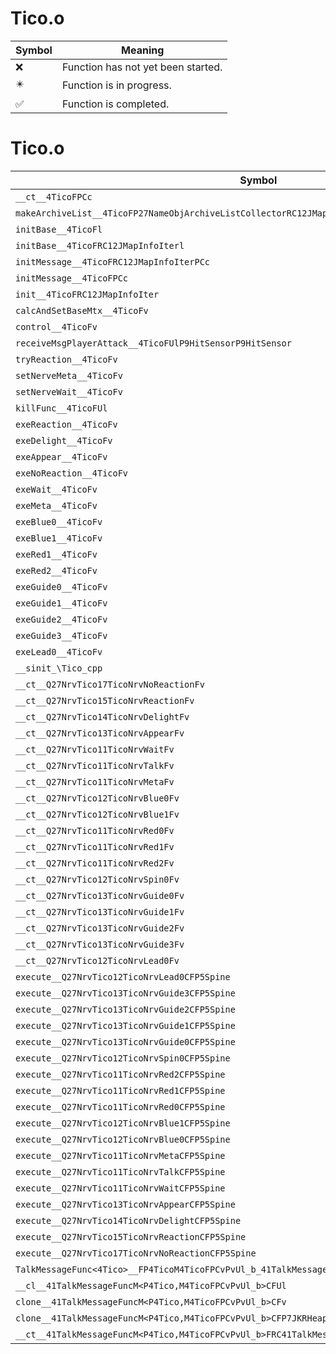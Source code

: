 # Tico.o
| Symbol | Meaning 
| ------------- | ------------- 
| :x: | Function has not yet been started. 
| :eight_pointed_black_star: | Function is in progress. 
| :white_check_mark: | Function is completed. 


# Tico.o
| Symbol | Decompiled? |
| ------------- | ------------- |
| `__ct__4TicoFPCc` | :x: |
| `makeArchiveList__4TicoFP27NameObjArchiveListCollectorRC12JMapInfoIter` | :x: |
| `initBase__4TicoFl` | :x: |
| `initBase__4TicoFRC12JMapInfoIterl` | :x: |
| `initMessage__4TicoFRC12JMapInfoIterPCc` | :x: |
| `initMessage__4TicoFPCc` | :x: |
| `init__4TicoFRC12JMapInfoIter` | :x: |
| `calcAndSetBaseMtx__4TicoFv` | :x: |
| `control__4TicoFv` | :x: |
| `receiveMsgPlayerAttack__4TicoFUlP9HitSensorP9HitSensor` | :x: |
| `tryReaction__4TicoFv` | :x: |
| `setNerveMeta__4TicoFv` | :x: |
| `setNerveWait__4TicoFv` | :x: |
| `killFunc__4TicoFUl` | :x: |
| `exeReaction__4TicoFv` | :x: |
| `exeDelight__4TicoFv` | :x: |
| `exeAppear__4TicoFv` | :x: |
| `exeNoReaction__4TicoFv` | :x: |
| `exeWait__4TicoFv` | :x: |
| `exeMeta__4TicoFv` | :x: |
| `exeBlue0__4TicoFv` | :x: |
| `exeBlue1__4TicoFv` | :x: |
| `exeRed1__4TicoFv` | :x: |
| `exeRed2__4TicoFv` | :x: |
| `exeGuide0__4TicoFv` | :x: |
| `exeGuide1__4TicoFv` | :x: |
| `exeGuide2__4TicoFv` | :x: |
| `exeGuide3__4TicoFv` | :x: |
| `exeLead0__4TicoFv` | :x: |
| `__sinit_\Tico_cpp` | :x: |
| `__ct__Q27NrvTico17TicoNrvNoReactionFv` | :x: |
| `__ct__Q27NrvTico15TicoNrvReactionFv` | :x: |
| `__ct__Q27NrvTico14TicoNrvDelightFv` | :x: |
| `__ct__Q27NrvTico13TicoNrvAppearFv` | :x: |
| `__ct__Q27NrvTico11TicoNrvWaitFv` | :x: |
| `__ct__Q27NrvTico11TicoNrvTalkFv` | :x: |
| `__ct__Q27NrvTico11TicoNrvMetaFv` | :x: |
| `__ct__Q27NrvTico12TicoNrvBlue0Fv` | :x: |
| `__ct__Q27NrvTico12TicoNrvBlue1Fv` | :x: |
| `__ct__Q27NrvTico11TicoNrvRed0Fv` | :x: |
| `__ct__Q27NrvTico11TicoNrvRed1Fv` | :x: |
| `__ct__Q27NrvTico11TicoNrvRed2Fv` | :x: |
| `__ct__Q27NrvTico12TicoNrvSpin0Fv` | :x: |
| `__ct__Q27NrvTico13TicoNrvGuide0Fv` | :x: |
| `__ct__Q27NrvTico13TicoNrvGuide1Fv` | :x: |
| `__ct__Q27NrvTico13TicoNrvGuide2Fv` | :x: |
| `__ct__Q27NrvTico13TicoNrvGuide3Fv` | :x: |
| `__ct__Q27NrvTico12TicoNrvLead0Fv` | :x: |
| `execute__Q27NrvTico12TicoNrvLead0CFP5Spine` | :x: |
| `execute__Q27NrvTico13TicoNrvGuide3CFP5Spine` | :x: |
| `execute__Q27NrvTico13TicoNrvGuide2CFP5Spine` | :x: |
| `execute__Q27NrvTico13TicoNrvGuide1CFP5Spine` | :x: |
| `execute__Q27NrvTico13TicoNrvGuide0CFP5Spine` | :x: |
| `execute__Q27NrvTico12TicoNrvSpin0CFP5Spine` | :x: |
| `execute__Q27NrvTico11TicoNrvRed2CFP5Spine` | :x: |
| `execute__Q27NrvTico11TicoNrvRed1CFP5Spine` | :x: |
| `execute__Q27NrvTico11TicoNrvRed0CFP5Spine` | :x: |
| `execute__Q27NrvTico12TicoNrvBlue1CFP5Spine` | :x: |
| `execute__Q27NrvTico12TicoNrvBlue0CFP5Spine` | :x: |
| `execute__Q27NrvTico11TicoNrvMetaCFP5Spine` | :x: |
| `execute__Q27NrvTico11TicoNrvTalkCFP5Spine` | :x: |
| `execute__Q27NrvTico11TicoNrvWaitCFP5Spine` | :x: |
| `execute__Q27NrvTico13TicoNrvAppearCFP5Spine` | :x: |
| `execute__Q27NrvTico14TicoNrvDelightCFP5Spine` | :x: |
| `execute__Q27NrvTico15TicoNrvReactionCFP5Spine` | :x: |
| `execute__Q27NrvTico17TicoNrvNoReactionCFP5Spine` | :x: |
| `TalkMessageFunc<4Tico>__FP4TicoM4TicoFPCvPvUl_b_41TalkMessageFuncM<P4Tico,M4TicoFPCvPvUl_b>` | :x: |
| `__cl__41TalkMessageFuncM<P4Tico,M4TicoFPCvPvUl_b>CFUl` | :x: |
| `clone__41TalkMessageFuncM<P4Tico,M4TicoFPCvPvUl_b>CFv` | :x: |
| `clone__41TalkMessageFuncM<P4Tico,M4TicoFPCvPvUl_b>CFP7JKRHeap` | :x: |
| `__ct__41TalkMessageFuncM<P4Tico,M4TicoFPCvPvUl_b>FRC41TalkMessageFuncM<P4Tico,M4TicoFPCvPvUl_b>` | :x: |
